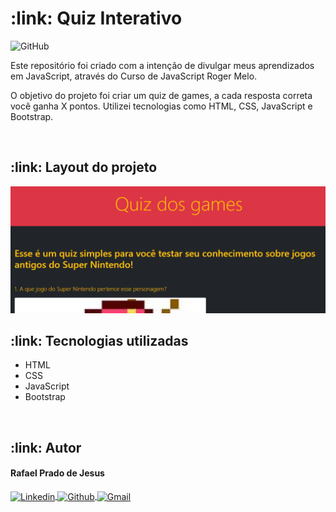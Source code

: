 <h1>:link: Quiz Interativo</h1>

<img alt="GitHub" src="https://img.shields.io/github/license/rafaelpradoj/quiz-interativo">

<p>
  Este repositório foi criado com a intenção de divulgar meus aprendizados em JavaScript, através do Curso de JavaScript Roger Melo.
</p>

<p>
  O objetivo do projeto foi criar um quiz de games, a cada resposta correta você ganha X pontos. Utilizei tecnologias como HTML, CSS, JavaScript e Bootstrap.
</p>

<br>

<h2>:link: Layout do projeto</h2>
<img src="assets/img/capaProjetoQuiz.PNG" />

<br>

<h2>:link: Tecnologias utilizadas</h2>
<ul>
 <li>HTML</li>
 <li>CSS</li>
 <li>JavaScript</li>
 <li>Bootstrap</li>
</ul>

<br>

<h2>:link: Autor</h2>

<h4>Rafael Prado de Jesus</h4>
<p>
  <a href="https://www.linkedin.com/in/rafaelpradoj/" target="_blank">
    <img align="center" src="https://img.shields.io/badge/-Linkedin-%230077B5?style=for-the-badge&logo=linkedin&logoColor=white" alt="Linkedin">
  </a>
  
  <a href="https://github.com/rafaelpradoj" target="_blank">
    <img align="center" src="https://img.shields.io/badge/GitHub-100000?style=for-the-badge&logo=github&logoColor=white" alt="Github">
  </a>
  
  <a href="mailto:rafaelpradoj@gmail.com" title="rafaelpradoj@gmail.com">
    <img align="center" src="https://img.shields.io/badge/Gmail-D14836?style=for-the-badge&logo=gmail&logoColor=white" alt="Gmail">
 </a>
</p>

